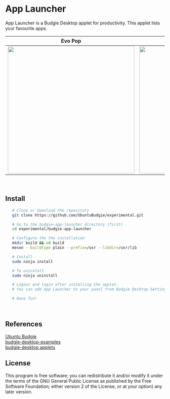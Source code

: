 App Launcher
========

App Launcher is a Budgie Desktop applet for productivity. This applet lists your favourite apps.  


Evo Pop                    |  Arc Design
:-------------------------:|:-------------------------:
<img src="https://raw.githubusercontent.com/UbuntuBudgie/experimental/master/budgie-app-launcher/screenshots/screenshot1.gif" width="400"/>  |  <img src="https://raw.githubusercontent.com/UbuntuBudgie/experimental/master/budgie-app-launcher/screenshots/screenshot2.gif" width="400"/>

<br/>

Install
-------
```bash
   # Clone or download the repository
   git clone https://github.com/UbuntuBudgie/experimental.git

   # Go to the budgie-app-launcher directory (first)
   cd experimental/budgie-app-launcher

   # Configure the the installation
   mkdir build && cd build
   meson --buildtype plain --prefix=/usr --libdir=/usr/lib

   # Install
   sudo ninja install

   # To uninstall
   sudo ninja uninstall

   # Logout and login after installing the applet.
   # You can add App Launcher to your panel from Budgie Desktop Settings.

   # Have fun!
```

<br/>

References
-------
[Ubuntu Budgie](https://ubuntubudgie.org/)<br/>
[budgie-desktop-examples](https://github.com/budgie-desktop/budgie-desktop-examples/tree/master/python_project)<br/>
[budgie-desktop applets](https://github.com/solus-project/budgie-desktop/tree/master/src/applets)<br/>

License
-------

This program is free software; you can redistribute it and/or modify it under the terms of the GNU General Public License as published by the Free Software Foundation; either version 2 of the License, or at your option) any later version.

